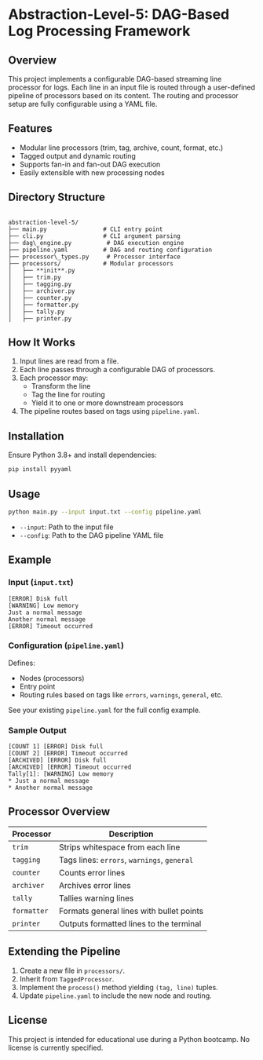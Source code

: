 # Abstraction-Level-5: DAG-Based Log Processing Framework

## Overview

This project implements a configurable DAG-based streaming line processor for logs. Each line in an input file is routed through a user-defined pipeline of processors based on its content. The routing and processor setup are fully configurable using a YAML file.

## Features

- Modular line processors (trim, tag, archive, count, format, etc.)
- Tagged output and dynamic routing
- Supports fan-in and fan-out DAG execution
- Easily extensible with new processing nodes

## Directory Structure

```

abstraction-level-5/
├── main.py                # CLI entry point
├── cli.py                 # CLI argument parsing
├── dag\_engine.py          # DAG execution engine
├── pipeline.yaml          # DAG and routing configuration
├── processor\_types.py     # Processor interface
├── processors/            # Modular processors
│   ├── **init**.py
│   ├── trim.py
│   ├── tagging.py
│   ├── archiver.py
│   ├── counter.py
│   ├── formatter.py
│   ├── tally.py
│   ├── printer.py

````

## How It Works

1. Input lines are read from a file.
2. Each line passes through a configurable DAG of processors.
3. Each processor may:
   - Transform the line
   - Tag the line for routing
   - Yield it to one or more downstream processors
4. The pipeline routes based on tags using `pipeline.yaml`.

## Installation

Ensure Python 3.8+ and install dependencies:

```bash
pip install pyyaml
````

## Usage

```bash
python main.py --input input.txt --config pipeline.yaml
```

* `--input`: Path to the input file
* `--config`: Path to the DAG pipeline YAML file

## Example

### Input (`input.txt`)

```
[ERROR] Disk full
[WARNING] Low memory
Just a normal message
Another normal message
[ERROR] Timeout occurred
```

### Configuration (`pipeline.yaml`)

Defines:

* Nodes (processors)
* Entry point
* Routing rules based on tags like `errors`, `warnings`, `general`, etc.

See your existing `pipeline.yaml` for the full config example.

### Sample Output

```
[COUNT 1] [ERROR] Disk full
[COUNT 2] [ERROR] Timeout occurred
[ARCHIVED] [ERROR] Disk full
[ARCHIVED] [ERROR] Timeout occurred
Tally[1]: [WARNING] Low memory
* Just a normal message
* Another normal message
```

## Processor Overview

| Processor   | Description                                 |
| ----------- | ------------------------------------------- |
| `trim`      | Strips whitespace from each line            |
| `tagging`   | Tags lines: `errors`, `warnings`, `general` |
| `counter`   | Counts error lines                          |
| `archiver`  | Archives error lines                        |
| `tally`     | Tallies warning lines                       |
| `formatter` | Formats general lines with bullet points    |
| `printer`   | Outputs formatted lines to the terminal     |

## Extending the Pipeline

1. Create a new file in `processors/`.
2. Inherit from `TaggedProcessor`.
3. Implement the `process()` method yielding `(tag, line)` tuples.
4. Update `pipeline.yaml` to include the new node and routing.

## License

This project is intended for educational use during a Python bootcamp. No license is currently specified.


